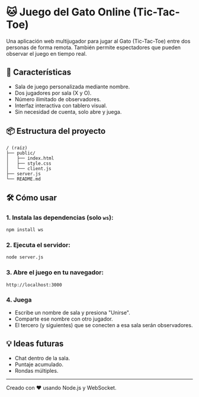 # 🐱 Juego del Gato Online (Tic-Tac-Toe)

Una aplicación web multijugador para jugar al Gato (Tic-Tac-Toe) entre dos personas de forma remota. También permite espectadores que pueden observar el juego en tiempo real.

## 🚀 Características

- Sala de juego personalizada mediante nombre.
- Dos jugadores por sala (X y O).
- Número ilimitado de observadores.
- Interfaz interactiva con tablero visual.
- Sin necesidad de cuenta, solo abre y juega.

## 📦 Estructura del proyecto

```
/ (raíz)
├── public/
│   ├── index.html
│   ├── style.css
│   └── client.js
├── server.js
└── README.md
```

## 🛠️ Cómo usar

### 1. Instala las dependencias (solo `ws`):
```bash
npm install ws
```

### 2. Ejecuta el servidor:
```bash
node server.js
```

### 3. Abre el juego en tu navegador:
```
http://localhost:3000
```

### 4. Juega
- Escribe un nombre de sala y presiona "Unirse".
- Comparte ese nombre con otro jugador.
- El tercero (y siguientes) que se conecten a esa sala serán observadores.

## 💡 Ideas futuras
- Chat dentro de la sala.
- Puntaje acumulado.
- Rondas múltiples.

---

Creado con ❤️ usando Node.js y WebSocket.